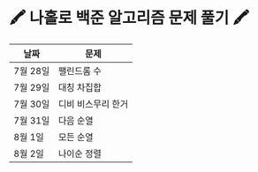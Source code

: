 
# 🖍 나홀로 백준 알고리즘 문제 풀기 🖍


|날짜|문제|
|------|---|
|7월 28일|팰린드롬 수|
|7월 29일|대칭 차집합|
|7월 30일|디비 비스무리 한거|
|7월 31일|다음 순열|
|8월 1일|모든 순열|
|8월 2일|나이순 정렬|
